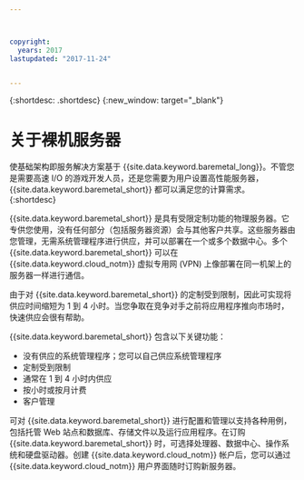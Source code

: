```yaml
---



copyright:
  years: 2017
lastupdated: "2017-11-24"


---
```


{:shortdesc: .shortdesc}
{:new_window: target="_blank"}

# 关于裸机服务器

使基础架构即服务解决方案基于 {{site.data.keyword.baremetal_long}}。不管您是需要高速 I/O 的游戏开发人员，还是您需要为用户设置高性能服务器，{{site.data.keyword.baremetal_short}} 都可以满足您的计算需求。
{:shortdesc}

{{site.data.keyword.baremetal_short}} 是具有受限定制功能的物理服务器。它专供您使用，没有任何部分（包括服务器资源）会与其他客户共享。这些服务器由您管理，无需系统管理程序进行供应，并可以部署在一个或多个数据中心。多个 {{site.data.keyword.baremetal_short}} 可以在 {{site.data.keyword.cloud_notm}} 虚拟专用网 (VPN) 上像部署在同一机架上的服务器一样进行通信。

由于对 {{site.data.keyword.baremetal_short}} 的定制受到限制，因此可实现将供应时间缩短为 1 到 4 小时。当您争取在竞争对手之前将应用程序推向市场时，快速供应会很有帮助。 

{{site.data.keyword.baremetal_short}} 包含以下关键功能：
  * 没有供应的系统管理程序；您可以自己供应系统管理程序
  * 定制受到限制
  * 通常在 1 到 4 小时内供应
  * 按小时或按月计费
  * 客户管理

可对 {{site.data.keyword.baremetal_short}} 进行配置和管理以支持各种用例，包括托管 Web 站点和数据库、存储文件以及运行应用程序。在订购 {{site.data.keyword.baremetal_short}} 时，可选择处理器、数据中心、操作系统和硬盘驱动器。创建 {{site.data.keyword.cloud_notm}} 帐户后，您可以通过 {{site.data.keyword.cloud_notm}} 用户界面随时订购新服务器。
